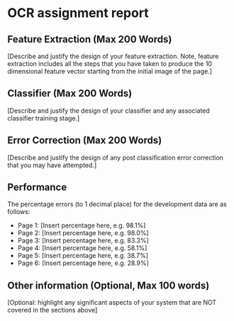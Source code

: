 # OCR assignment report

## Feature Extraction (Max 200 Words)
[Describe and justify the design of your feature extraction. Note,
feature extraction includes all the steps that you have taken to
produce the 10 dimensional feature vector starting from the initial
image of the page.]

## Classifier (Max 200 Words)
[Describe and justify the design of your classifier and any
associated classifier training stage.]

## Error Correction (Max 200 Words)
[Describe and justify the design of any post classification error
correction that you may have attempted.]

## Performance
The percentage errors (to 1 decimal place) for the development data are
as follows:
- Page 1: [Insert percentage here, e.g. 98.1%]
- Page 2: [Insert percentage here, e.g. 98.0%]
- Page 3: [Insert percentage here, e.g. 83.3%]
- Page 4: [Insert percentage here, e.g. 58.1%]
- Page 5: [Insert percentage here, e.g. 38.7%]
- Page 6: [Insert percentage here, e.g. 28.9%]

## Other information (Optional, Max 100 words)
[Optional: highlight any significant aspects of your system that are
NOT covered in the sections above]
